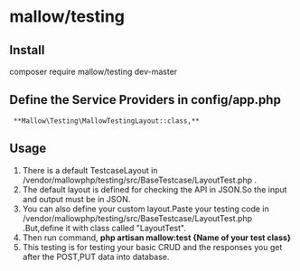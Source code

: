 # mallow/testing

## Install

  composer require mallow/testing dev-master

## Define the Service Providers in config/app.php

     **Mallow\Testing\MallowTestingLayout::class,**

## Usage

  1. There is a default TestcaseLayout in /vendor/mallowphp/testing/src/BaseTestcase/LayoutTest.php .
  2. The default layout is defined for checking the API in JSON.So the input and output must be in JSON.
  3. You can also define your custom layout.Paste your testing code in /vendor/mallowphp/testing/src/BaseTestcase/LayoutTest.php .But,define it with class called "LayoutTest".
  4. Then run command,
      **php artisan mallow:test {Name of your test class}**
  5. This testing is for testing your basic CRUD and the responses you get after the POST,PUT data into database.